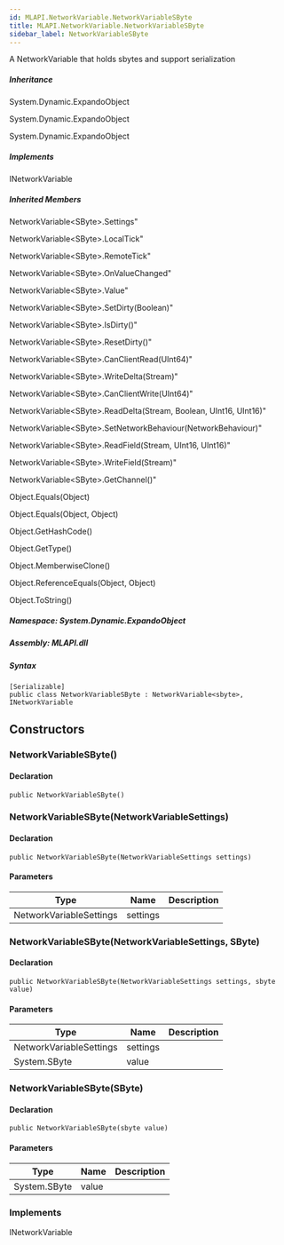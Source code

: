 ```yaml
---  
id: MLAPI.NetworkVariable.NetworkVariableSByte  
title: MLAPI.NetworkVariable.NetworkVariableSByte
sidebar_label: NetworkVariableSByte
---
```


<div class="markdown level0 summary">

A NetworkVariable that holds sbytes and support serialization

</div>

<div class="markdown level0 conceptual">

</div>

<div class="inheritance">

##### Inheritance

<div class="level0">

System.Dynamic.ExpandoObject

</div>

<div class="level1">

System.Dynamic.ExpandoObject

</div>

<div class="level2">

System.Dynamic.ExpandoObject

</div>

</div>

<div classs="implements">

##### Implements

<div>

INetworkVariable

</div>

</div>

<div class="inheritedMembers">

##### Inherited Members

<div>

NetworkVariable&lt;SByte&gt;.Settings"

</div>

<div>

NetworkVariable&lt;SByte&gt;.LocalTick"

</div>

<div>

NetworkVariable&lt;SByte&gt;.RemoteTick"

</div>

<div>

NetworkVariable&lt;SByte&gt;.OnValueChanged"

</div>

<div>

NetworkVariable&lt;SByte&gt;.Value"

</div>

<div>

NetworkVariable&lt;SByte&gt;.SetDirty(Boolean)"

</div>

<div>

NetworkVariable&lt;SByte&gt;.IsDirty()"

</div>

<div>

NetworkVariable&lt;SByte&gt;.ResetDirty()"

</div>

<div>

NetworkVariable&lt;SByte&gt;.CanClientRead(UInt64)"

</div>

<div>

NetworkVariable&lt;SByte&gt;.WriteDelta(Stream)"

</div>

<div>

NetworkVariable&lt;SByte&gt;.CanClientWrite(UInt64)"

</div>

<div>

NetworkVariable&lt;SByte&gt;.ReadDelta(Stream, Boolean, UInt16, UInt16)"

</div>

<div>

NetworkVariable&lt;SByte&gt;.SetNetworkBehaviour(NetworkBehaviour)"

</div>

<div>

NetworkVariable&lt;SByte&gt;.ReadField(Stream, UInt16, UInt16)"

</div>

<div>

NetworkVariable&lt;SByte&gt;.WriteField(Stream)"

</div>

<div>

NetworkVariable&lt;SByte&gt;.GetChannel()"

</div>

<div>

Object.Equals(Object)

</div>

<div>

Object.Equals(Object, Object)

</div>

<div>

Object.GetHashCode()

</div>

<div>

Object.GetType()

</div>

<div>

Object.MemberwiseClone()

</div>

<div>

Object.ReferenceEquals(Object, Object)

</div>

<div>

Object.ToString()

</div>

</div>

##### **Namespace**: System.Dynamic.ExpandoObject

##### **Assembly**: MLAPI.dll

##### Syntax

    [Serializable]
    public class NetworkVariableSByte : NetworkVariable<sbyte>, INetworkVariable

## Constructors 

### NetworkVariableSByte()

<div class="markdown level1 summary">

</div>

<div class="markdown level1 conceptual">

</div>

#### Declaration

    public NetworkVariableSByte()

### NetworkVariableSByte(NetworkVariableSettings)

<div class="markdown level1 summary">

</div>

<div class="markdown level1 conceptual">

</div>

#### Declaration

    public NetworkVariableSByte(NetworkVariableSettings settings)

#### Parameters

| Type                    | Name     | Description |
|-------------------------|----------|-------------|
| NetworkVariableSettings | settings |             |

### NetworkVariableSByte(NetworkVariableSettings, SByte)

<div class="markdown level1 summary">

</div>

<div class="markdown level1 conceptual">

</div>

#### Declaration

    public NetworkVariableSByte(NetworkVariableSettings settings, sbyte value)

#### Parameters

| Type                    | Name     | Description |
|-------------------------|----------|-------------|
| NetworkVariableSettings | settings |             |
| System.SByte            | value    |             |

### NetworkVariableSByte(SByte)

<div class="markdown level1 summary">

</div>

<div class="markdown level1 conceptual">

</div>

#### Declaration

    public NetworkVariableSByte(sbyte value)

#### Parameters

| Type         | Name  | Description |
|--------------|-------|-------------|
| System.SByte | value |             |

### Implements

<div>

INetworkVariable

</div>
